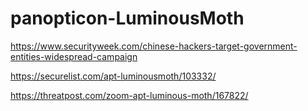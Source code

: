 # panopticon-LuminousMoth

https://www.securityweek.com/chinese-hackers-target-government-entities-widespread-campaign

https://securelist.com/apt-luminousmoth/103332/

https://threatpost.com/zoom-apt-luminous-moth/167822/
